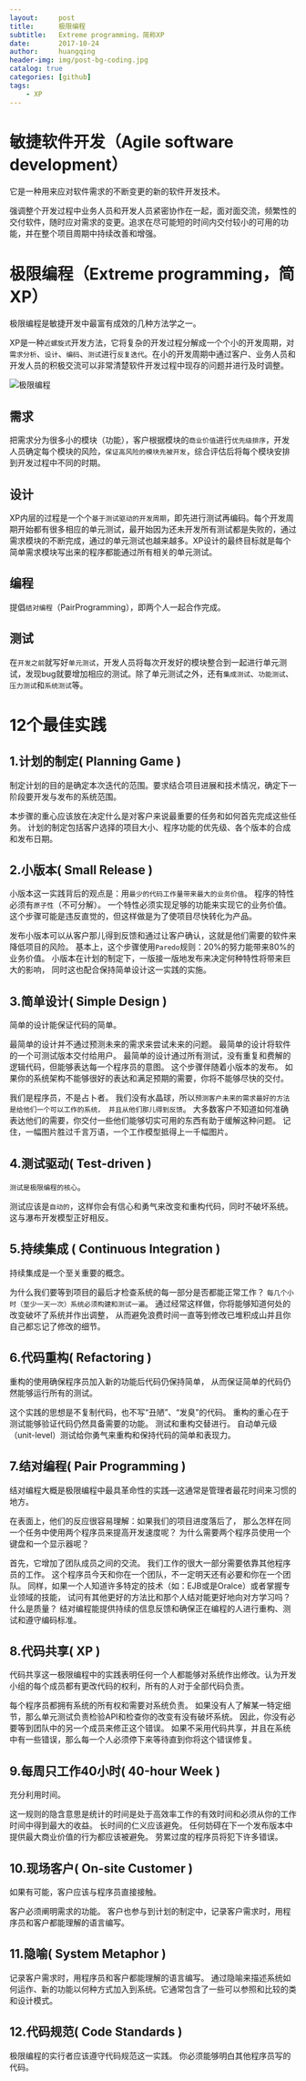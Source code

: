 ```yaml
---
layout:     post
title:      极限编程
subtitle:   Extreme programming，简称XP
date:       2017-10-24
author:     huangqing
header-img: img/post-bg-coding.jpg
catalog: true
categories: [github]
tags:
    - XP
---
```



# 敏捷软件开发（Agile software development）

它是一种用来应对软件需求的不断变更的新的软件开发技术。

强调整个开发过程中业务人员和开发人员紧密协作在一起，面对面交流，频繁性的交付软件，随时应对需求的变更。追求在尽可能短的时间内交付较小的可用的功能，并在整个项目周期中持续改善和增强。

# 极限编程（Extreme programming，简XP）

极限编程是敏捷开发中最富有成效的几种方法学之一。

XP是一种`近螺旋式`开发方法，它将复杂的开发过程分解成一个个小的开发周期，对`需求分析`、`设计`、`编码`、`测试`进行`反复迭代`。在小的开发周期中通过客户、业务人员和开发人员的积极交流可以非常清楚软件开发过程中现存的问题并进行及时调整。

![极限编程](/images/xp/xp-flow.jpg)

## 需求

把需求分为很多小的模块（功能），客户根据模块的`商业价值`进行`优先级排序`，开发人员确定每个模块的风险，`保证高风险的模块先被开发`，综合评估后将每个模块安排到开发过程中不同的时期。

## 设计

XP内层的过程是一个个`基于测试驱动的开发周期`，即先进行测试再编码。每个开发周期开始都有很多相应的单元测试，最开始因为还未开发所有测试都是失败的，通过需求模块的不断完成，通过的单元测试也越来越多。XP设计的最终目标就是每个简单需求模块写出来的程序都能通过所有相关的单元测试。

## 编程

提倡`结对编程`（PairProgramming），即两个人一起合作完成。

## 测试

在`开发之前`就写好`单元测试`，开发人员将每次开发好的模块整合到一起进行单元测试，发现bug就要增加相应的测试。除了单元测试之外，还有`集成测试`、`功能测试`、`压力测试`和`系统测试`等。



# 12个最佳实践

## 1.计划的制定( Planning Game )

制定计划的目的是确定本次迭代的范围。要求结合项目进展和技术情况，确定下一阶段要开发与发布的系统范围。

本步骤的重心应该放在决定什么是对客户来说最重要的任务和如何首先完成这些任务。 计划的制定包括客户选择的项目大小、程序功能的优先级、各个版本的合成和发布日期。

## 2.小版本( Small Release ) 

小版本这一实践背后的观点是：用`最少的代码工作量带来最大的业务价值`。 程序的特性必须有`原子性`（不可分解）。 一个特性必须实现足够的功能来实现它的业务价值。 这个步骤可能是违反直觉的，但这样做是为了使项目尽快转化为产品。

发布小版本可以从客户那儿得到反馈和通过让客户确认，这就是他们需要的软件来降低项目的风险。 
基本上，这个步骤使用`Paredo`规则：20%的努力能带来80%的业务价值。 小版本在计划的制定下，一版接一版地发布来决定何种特性将带来巨大的影响， 同时这也配合保持简单设计这一实践的实施。

## 3.简单设计( Simple Design )

简单的设计能保证代码的简单。

最简单的设计并不通过预测未来的需求来尝试未来的问题。
最简单的设计将软件的一个可测试版本交付给用户。
最简单的设计通过所有测试，没有重复和费解的逻辑代码，但能够表达每一个程序员的意图。
这个步骤伴随着小版本的发布。 如果你的系统架构不能够很好的表达和满足预期的需要，你将不能够尽快的交付。

我们是程序员，不是占卜者。 我们没有水晶球，所以`预测客户未来的需求最好的方法是给他们一个可以工作的系统， 并且从他们那儿得到反馈`。 大多数客户不知道如何准确表达他们的需要，你交付一些他们能够切实可用的东西有助于缓解这种问题。 记住，一幅图片胜过千言万语，一个工作模型抵得上一千幅图片。

## 4.测试驱动( Test-driven )

`测试是极限编程的核心`。

测试应该是`自动的`，这样你会有信心和勇气来改变和重构代码，同时不破坏系统。 这与瀑布开发模型正好相反。

## 5.持续集成 ( Continuous Integration )

持续集成是一个至关重要的概念。

为什么我们要等到项目的最后才检查系统的每一部分是否都能正常工作？ `每几个小时（至少一天一次）系统必须构建和测试一遍`。 通过经常这样做，你将能够知道何处的改变破坏了系统并作出调整， 从而避免浪费时间一直等到修改已堆积成山并且你自己都忘记了修改的细节。

## 6.代码重构( Refactoring ) 

重构的使用确保程序员加入新的功能后代码仍保持简单， 从而保证简单的代码仍然能够运行所有的测试。

这个实践的思想是不复制代码，也不写“丑陋”、“发臭”的代码。 重构的重心在于测试能够验证代码仍然具备需要的功能。 测试和重构交替进行。 自动单元级（unit-level）测试给你勇气来重构和保持代码的简单和表现力。

## 7.结对编程( Pair Programming )

结对编程大概是极限编程中最具革命性的实践—这通常是管理者最花时间来习惯的地方。

在表面上，他们的反应很容易理解：如果我们的项目进度落后了， 那么怎样在同一个任务中使用两个程序员来提高开发速度呢？ 为什么需要两个程序员使用一个键盘和一个显示器呢？

首先，它增加了团队成员之间的交流。 我们工作的很大一部分需要依靠其他程序员的工作。 这个程序员今天和你在一个团队，不一定明天还有必要和你在一个团队。 同样，如果一个人知道许多特定的技术（如：EJB或是Oralce）或者掌握专业领域的技能， 试问有其他更好的方法比和那个人结对能更好地向对方学习吗？ 什么是质量？ 结对编程能提供持续的信息反馈和确保正在编程的人进行重构、测试和遵守编码标准。

## 8.代码共享( XP )

代码共享这一极限编程中的实践表明任何一个人都能够对系统作出修改。认为开发小组的每个成员都有更改代码的权利，所有的人对于全部代码负责。

每个程序员都拥有系统的所有权和需要对系统负责。 如果没有人了解某一特定细节，那么单元测试负责检验API和检查你的改变有没有破坏系统。 因此，你没有必要等到团队中的另一个成员来修正这个错误。 如果不采用代码共享，并且在系统中有一些错误，那么每一个人必须停下来等待直到你将这个错误修复。

## 9.每周只工作40小时( 40-hour Week )

充分利用时间。

这一规则的隐含意思是统计的时间是处于高效率工作的有效时间和必须从你的工作时间中得到最大的收益。 长时间的仁义应该避免。 任何妨碍在下一个发布版本中提供最大商业价值的行为都应该被避免。 劳累过度的程序员将犯下许多错误。

## 10.现场客户( On-site Customer )

如果有可能，客户应该与程序员直接接触。

客户必须阐明需求的功能。 客户也参与到计划的制定中，记录客户需求时，用程序员和客户都能理解的语言编写。

## 11.隐喻( System Metaphor )

记录客户需求时，用程序员和客户都能理解的语言编写。
通过隐喻来描述系统如何运作、新的功能以何种方式加入到系统。它通常包含了一些可以参照和比较的类和设计模式。

## 12.代码规范( Code Standards )

极限编程的实行者应该遵守代码规范这一实践。 你必须能够明白其他程序员写的代码。


